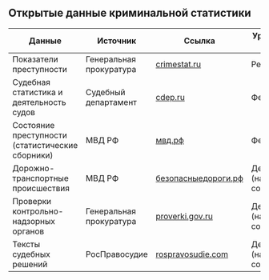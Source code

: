 Открытые данные криминальной статистики
---------------------------------------

| Данные        | Источник  | Ссылка  | Уровень агрегации данных | Формат | Машиночитаемые? |
| ------------ | ----------| -------| ---------------- | ----- | ---- |
| Показатели преступности | Генеральная прокуратура | [crimestat.ru](http://crimestat.ru/opendata) | Региональный | XML | Да |
| Судебная статистика и деятельность судов     | Судебный департамент      | [cdep.ru](http://www.cdep.ru/index.php?id=79) | Федеральный | Excel | Частично|
| Состояние преступности (статистические сборники)     | МВД РФ      | [мвд.рф](https://xn--b1aew.xn--p1ai/folder/101762) | Федеральный | Текст, PDF | Нет |
| Дорожно-транспортные происшествия     | МВД РФ      | [безопасныедороги.рф](https://xn--80abhddbmm5bieahtk5n.xn--p1ai/open-data/crashes) | Дезагрегированные (на уровне событий) | JSON | Да |
| Проверки контрольно-надзорных органов | Генеральная прокуратура | [proverki.gov.ru](https://proverki.gov.ru/wps/portal/Home/opendata/!ut/p/z1/04_Sj9CPykssy0xPLMnMz0vMAfIjo8zifQzNjNxNDAx9_YMDnA0cXcLMfUy9fI0MLEz1w8EKDFCAo4FTkJGTsYGBu7-RfhTp-pFNIk4_HgVR-I0P14_CogTVB4TMKMgNDY0wyHQEAMpGILo!/dz/d5/L2dBISEvZ0FBIS9nQSEh/) | Дезагрегированные (на уровне событий)| XML | Да |
| Тексты судебных решений | РосПравосудие | [rospravosudie.com](https://rospravosudie.com/society/33m) | Дезагрегированные (на уровне событий)| Архивированные txt-файлы | Да |